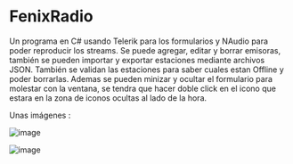 # FenixRadio

Un programa en C# usando Telerik para los formularios y NAudio para poder reproducir los streams.
Se puede agregar, editar y borrar emisoras, también se pueden importar y exportar estaciones mediante archivos JSON. También se validan las estaciones para saber cuales estan Offline y poder borrarlas. Ademas se pueden minizar y ocultar el formulario para molestar con la ventana, se tendra que hacer doble click en el icono que estara en la zona de iconos ocultas al lado de la hora.

Unas imágenes :

![image](https://1.bp.blogspot.com/-_DI7NcsUXAs/XrbbCijQdbI/AAAAAAAABRE/mEIGGRxXSjcwVysdGGOnBRlaTSVG88aCACLcBGAsYHQ/s1600/9-5-2020%2B13.5.49%2B1.jpg)

![image](https://1.bp.blogspot.com/-cejLvEvZqok/XrbSiNZkCEI/AAAAAAAABQQ/LBMwxa1NZJQP3Shgy49KDFIduzCodzkgACLcBGAsYHQ/s1600/9-5-2020%2B12.5.29%2B2.jpg)

